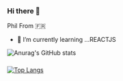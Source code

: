 ### Hi there 👋
Phil From :fr:
- 🌱 I’m currently learning ...REACTJS
<!--
**PhilippeH11/PhilippeH11** is a ✨ _special_ ✨ repository because its `README.md` (this file) appears on your GitHub profile.

Here are some ideas to get you started:

- 🔭 I’m currently working on ...
- 🌱 I’m currently learning ...
- 👯 I’m looking to collaborate on ...
- 🤔 I’m looking for help with ...
- 💬 Ask me about ...
- 📫 How to reach me: ...
- 😄 Pronouns: ...
- ⚡ Fun fact: ...
-->
![Anurag's GitHub stats](https://github-readme-stats.vercel.app/api?username=PhilippeH11&show_icons=true&theme=radical)

###
[![Top Langs](https://github-readme-stats.vercel.app/api/top-langs/?username=PhilippeH11&layout=compact)](https://github.com/anuraghazra/github-readme-stats)





